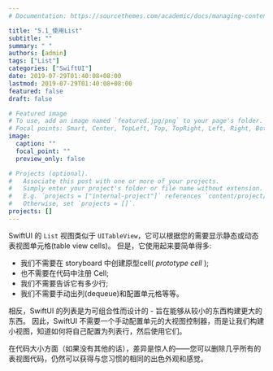 ```yaml
---
# Documentation: https://sourcethemes.com/academic/docs/managing-content/

title: "5.1_使用List"
subtitle: ""
summary: " "
authors: [admin]
tags: ["List"]
categories: ["SwiftUI"]
date: 2019-07-29T01:40:08+08:00
lastmod: 2019-07-29T01:40:08+08:00
featured: false
draft: false

# Featured image
# To use, add an image named `featured.jpg/png` to your page's folder.
# Focal points: Smart, Center, TopLeft, Top, TopRight, Left, Right, BottomLeft, Bottom, BottomRight.
image:
  caption: ""
  focal_point: ""
  preview_only: false

# Projects (optional).
#   Associate this post with one or more of your projects.
#   Simply enter your project's folder or file name without extension.
#   E.g. `projects = ["internal-project"]` references `content/project/deep-learning/index.md`.
#   Otherwise, set `projects = []`.
projects: []
---
```

<!-- more -->
SwiftUI 的 `List` 视图类似于 `UITableView`，它可以根据您的需要显示静态或动态表视图单元格(table view cells)。 但是，它使用起来要简单得多:

* 我们不需要在 storyboard 中创建原型cell( _prototype cell_ ); 
* 也不需要在代码中注册 Cell; 
* 我们不需要告诉它有多少行; 
* 我们不需要手动出列(dequeue)和配置单元格等等。

相反，SwiftUI 的列表是为可组合性而设计的 - 旨在能够从较小的东西构建更大的东西。 因此，SwiftUI 不需要一个手动配置单元的大视图控制器，而是让我们构建小视图，知道如何将自己配置为列表行，然后使用它们。

在代码大小方面（如果没有其他的话），差异是惊人的——您可以删除几乎所有的表视图代码，仍然可以获得与您习惯的相同的出色外观和感觉。